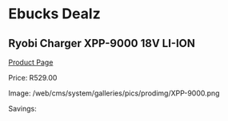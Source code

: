 
# Ebucks Dealz
## Ryobi Charger XPP-9000 18V LI-ION
[Product Page](https://www.ebucks.com/web/shop/productSelected.do?prodId=1201692245&catId=1234924297)

Price: R529.00

Image: /web/cms/system/galleries/pics/prodimg/XPP-9000.png

Savings: 


	